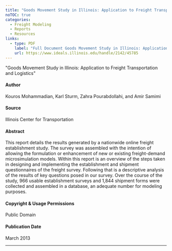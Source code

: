 ```yaml
---
title: "Goods Movement Study in Illinois: Application to Freight Transportation and Logistics"
noTOC: true
categories:
  - Freight Modeling
  - Reports
  - Resources
links:
  - type: PDF
    label: "Full Document Goods Movement Study in Illinois: Application to Freight Transportation and Logistics"
    url: https://www.ideals.illinois.edu/handle/2142/45785
---
```


"Goods Movement Study in Illinois: Application to Freight Transportation and Logistics"

#### Author

Kouros Mohammadian, Karl Sturm, Zahra Pourabdollahi, and Amir Samimi

#### Source

Illinois Center for Transportation

#### Abstract

This report details the results generated by a nationwide online freight establishment study.
The survey was assembled with the intention of allowing the formulation or enhancement of new or existing
freight-demand microsimulation models. Within this report is an overview of the steps taken in designing and
implementing the establishment and shipment questionnaires of the freight survey. Following that is a
descriptive analysis of the results of key questions posed in our survey. Over the course of the study, 966 usable
establishment surveys and 1,844 shipment forms were collected and assembled in a database, an adequate
number for modeling purposes.

#### Copyright & Usage Permissions

Public Domain

#### Publication Date

March 2013

------------------------------------------------------------------------



